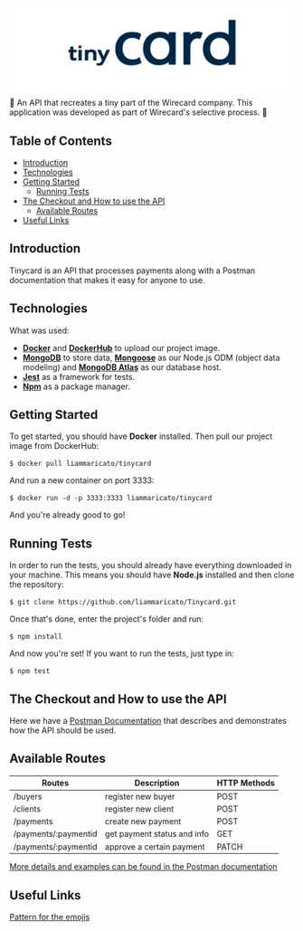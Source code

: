 ![Tinycard_logo](https://github.com/liammaricato/Tinycard/blob/master/readme_images/Tinycard_logo.jpg)

:scroll: An API that recreates a tiny part of the Wirecard company. This application was developed as part of Wirecard's selective process. :scroll:

## Table of Contents
- [Introduction](#introduction)
- [Technologies](#technologies)
- [Getting Started](#getting-started)
  - [Running Tests](#running-tests)
- [The Checkout and How to use the API](#the-checkout-and-how-to-use-the-api)
  - [Available Routes](#available-routes)
- [Useful Links](#useful-links)  
  
## Introduction
Tinycard is an API that processes payments along with a Postman documentation that makes it easy for anyone to use.

## Technologies
What was used:
- **[Docker](https://docs.docker.com)** and **[DockerHub](https://hub.docker.com)** to upload our project image.
- **[MongoDB](https://www.mongodb.com/)** to store data, **[Mongoose](https://mongoosejs.com/)** as our Node.js ODM (object data modeling) and **[MongoDB Atlas](https://www.mongodb.com/cloud/atlas)** as our database host.
- **[Jest](https://jestjs.io)** as a framework for tests.
- **[Npm](https://www.npmjs.com/)** as a package manager.

## Getting Started
To get started, you should have **Docker** installed.
Then pull our project image from DockerHub:
```
$ docker pull liammaricato/tinycard
```
And run a new container on port 3333:
```
$ docker run -d -p 3333:3333 liammaricato/tinycard
```
And you're already good to go!

## Running Tests
In order to run the tests, you should already have everything downloaded in your machine. This means you should have **Node.js** installed and then clone the repository:
```
$ git clone https://github.com/liammaricato/Tinycard.git
```
Once that's done, enter the project's folder and run:
```
$ npm install
```
And now you're set! If you want to run the tests, just type in:
```
$ npm test
```

## The Checkout and How to use the API
Here we have a [Postman Documentation](https://documenter.getpostman.com/view/9206585/SVzuc2hm) that describes and demonstrates how the API should be used.

## Available Routes 

| Routes                 | Description                      | HTTP Methods |
|------------------------|----------------------------------|--------------|
|/buyers                 | register new buyer               | POST         |
|/clients                | register new client              | POST         |
|/payments               | create new payment               | POST         |
|/payments/:paymentid    | get payment status and info      | GET          |
|/payments/:paymentid    | approve a certain payment        | PATCH        |

[More details and examples can be found in the Postman documentation](https://documenter.getpostman.com/view/9206585/SVzuc2hm)

## Useful Links
[Pattern for the emojis](https://gitmoji.carloscuesta.me/?fbclid=IwAR3JhM6m-s7l3XEYPN9vtlZwatGQvxhk8ETzHqbAg5pV5PCH8ajoxzORRQM)
